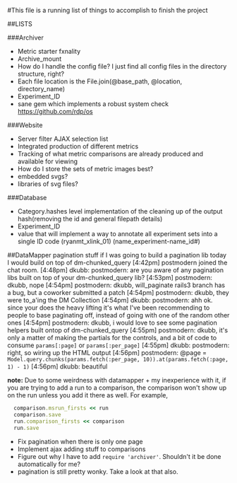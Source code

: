 #This file is a running list of things to accomplish to finish the project

##LISTS

###Archiver
-	Metric starter fxnality
-	Archive\_mount
  -	How do I handle the config file?  I just find all config files in the directory structure, right?
-	Each file location is the File.join(@base\_path, @location, directory\_name)
  -	Experiment\_ID
  - sane gem which implements a robust system check
  https://github.com/rdp/os


###Website
  -	Server filter AJAX selection list
  -	Integrated production of different metrics
  -	Tracking of what metric comparisons are already produced and available for viewing
  -	How do I store the sets of metric images best?
  - embedded svgs?
  - libraries of svg files?

###Database
-	Category.hashes level implementation of the cleaning up of the output hash(removing the id and general filepath details)
  -	Experiment\_ID 
-	value that will implement a way to annotate all experiment sets into a single ID code (ryanmt\_xlink\_01) (name\_experiment-name\_id#)


##DataMapper pagination stuff
  if I was going to build a pagination lib today I would build on top of dm-chunked_query
  [4:42pm] postmodern joined the chat room.
  [4:48pm] dkubb: postmodern: are you aware of any pagination libs built on top of your dm-chunked_query lib?
  [4:53pm] postmodern: dkubb, nope
  [4:54pm] postmodern: dkubb, will_paginate rails3 branch has a bug, but a coworker submitted a patch
  [4:54pm] postmodern: dkubb, they were to_a'ing the DM Collection
  [4:54pm] dkubb: postmodern: ahh ok. since your does the heavy lifting it's what I've been recommending to people to base paginating off, instead of going with one of the random other ones
  [4:54pm] postmodern: dkubb, i would love to see some pagination helpers built ontop of dm-chunked\_query
  [4:55pm] postmodern: dkubb, it's only a matter of making the partials for the controls, and a bit of code to consume `params[:page]` or `params[:per_page]`
  [4:55pm] dkubb: postmodern: right, so wiring up the HTML output
[4:56pm] postmodern: @page = `Model.query.chunks(params.fetch(:per_page, 10)).at(params.fetch(:page, 1) - 1)`
  [4:56pm] dkubb: beautiful


**note:** Due to some weirdness with datamapper + my inexperience with
it, if you are trying to add a run to a comparison, the comparison won't
show up on the run unless you add it there as well. For example, 

```ruby
  comparison.msrun_firsts << run
  comparison.save
  run.comparison_firsts << comparison
  run.save
```

* Fix pagination when there is only one page
* Implement ajax adding stuff to comparisons
* Figure out why I have to add ```require 'archiver'```. Shouldn't it be done automatically for me?
* pagination is still pretty wonky. Take a look at that also.
